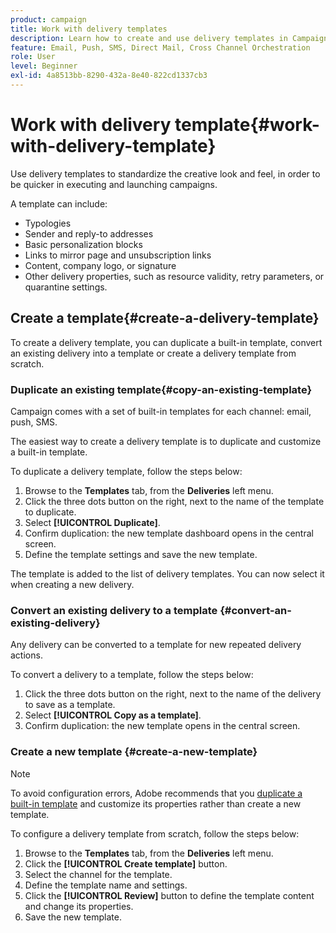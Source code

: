 ```yaml
---
product: campaign
title: Work with delivery templates
description: Learn how to create and use delivery templates in Campaign
feature: Email, Push, SMS, Direct Mail, Cross Channel Orchestration
role: User
level: Beginner
exl-id: 4a8513bb-8290-432a-8e40-822cd1337cb3
---
```

# Work with delivery template{#work-with-delivery-template}

Use delivery templates to standardize the creative look and feel, in order to be quicker in executing and launching campaigns.

A template can include:

* Typologies
* Sender and reply-to addresses
* Basic personalization blocks
* Links to mirror page and unsubscription links
* Content, company logo, or signature
* Other delivery properties, such as resource validity, retry parameters, or quarantine settings.


## Create a template{#create-a-delivery-template}

To create a delivery template, you can duplicate a built-in template, convert an existing delivery into a template or create a delivery template from scratch.

### Duplicate an existing template{#copy-an-existing-template}

Campaign comes with a set of built-in templates for each channel: email, push, SMS.

The easiest way to create a delivery template is to duplicate and customize a built-in template.

To duplicate a delivery template, follow the steps below:

1. Browse to the **Templates** tab, from the **Deliveries** left menu.
1. Click the three dots button on the right, next to the name of the template to duplicate.
1. Select  **[!UICONTROL Duplicate]**.
1. Confirm duplication: the new template dashboard opens in the central screen.
1. Define the template settings and save the new template.

The template is added to the list of delivery templates. You can now select it when creating a new delivery.

### Convert an existing delivery to a template {#convert-an-existing-delivery}

Any delivery can be converted to a template for new repeated delivery actions. 

To convert a delivery to a template, follow the steps below:

1. Click the three dots button on the right, next to the name of the delivery to save as a template.
1. Select  **[!UICONTROL Copy as a template]**.
1. Confirm duplication: the new template opens in the central screen.

### Create a new template {#create-a-new-template}

>[!NOTE]
>
>To avoid configuration errors, Adobe recommends that you [duplicate a built-in template](#copy-an-existing-template) and customize its properties rather than create a new template.

To configure a delivery template from scratch, follow the steps below:

1. Browse to the **Templates** tab, from the **Deliveries** left menu.
1. Click the  **[!UICONTROL Create template]** button.
1. Select the channel for the template.
1. Define the template name and settings. 
1. Click the **[!UICONTROL Review]** button to define the template content and change its properties.
1. Save the new template.
